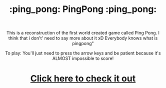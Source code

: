 <h1 align="center">:ping_pong: PingPong :ping_pong:</h1>
<br>
<p align="center"> This is a reconstruction of the first world created game called Ping Pong. I think that i don't' need to say more about it xD Everybody knows what is pingpong"</p>
<p align="center">To play: You'll just need to press the arrow keys and be patient because it's ALMOST impossible to score! </p>
<h1 align="center">
    <a href=https://editor.p5js.org/luan.marques/full/KsDo0cmNW>Click here to check it out</a>
</h1>
